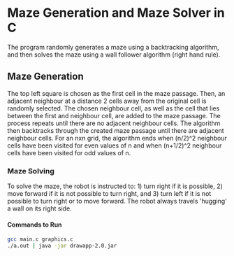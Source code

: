 # Maze Generation and Maze Solver in C

The program randomly generates a maze using a backtracking algorithm, and then solves the maze using a wall follower algorithm (right hand rule). 

## Maze Generation

The top left square is chosen as the first cell in the maze passage. Then, an adjacent neighbour at a distance 2 cells away from the original cell is randomly selected. The chosen neighbour cell, as well as the cell that lies between the first and neighbour cell, are added to the maze passage. The process repeats until there are no adjacent neighbour cells. The algorithm then backtracks through the created maze passage until there are adjacent neighbour cells. For an nxn grid, the algorithm ends when (n/2)^2 neighbour cells have been visited for even values of n and when (n+1/2)^2 neighbour cells have been visited for odd values of n. 

### Maze Solving

To solve the maze, the robot is instructed to: 1) turn right if it is possible, 2) move forward if it is not possible to turn right, and 3) turn left if it is not possible to turn right or to move forward. The robot always travels 'hugging' a wall on its right side. 

#### Commands to Run
```bash
gcc main.c graphics.c
./a.out | java -jar drawapp-2.0.jar
```
